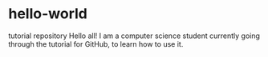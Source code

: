 # hello-world
tutorial repository
Hello all!
I am a computer science student currently going through the tutorial for GitHub, to learn how to use it.
